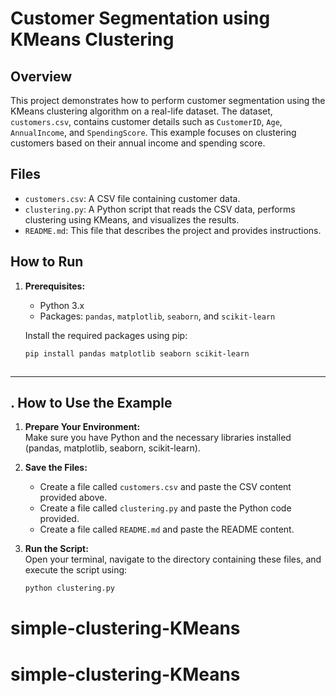 # Customer Segmentation using KMeans Clustering

## Overview
This project demonstrates how to perform customer segmentation using the KMeans clustering algorithm on a real-life dataset. The dataset, `customers.csv`, contains customer details such as `CustomerID`, `Age`, `AnnualIncome`, and `SpendingScore`. This example focuses on clustering customers based on their annual income and spending score.

## Files
- `customers.csv`: A CSV file containing customer data.
- `clustering.py`: A Python script that reads the CSV data, performs clustering using KMeans, and visualizes the results.
- `README.md`: This file that describes the project and provides instructions.

## How to Run

1. **Prerequisites:**
   - Python 3.x
   - Packages: `pandas`, `matplotlib`, `seaborn`, and `scikit-learn`

   Install the required packages using pip:

   ```bash
   pip install pandas matplotlib seaborn scikit-learn



---

## . How to Use the Example

1. **Prepare Your Environment:**  
   Make sure you have Python and the necessary libraries installed (pandas, matplotlib, seaborn, scikit-learn).

2. **Save the Files:**  
   - Create a file called `customers.csv` and paste the CSV content provided above.
   - Create a file called `clustering.py` and paste the Python code provided.
   - Create a file called `README.md` and paste the README content.

3. **Run the Script:**  
   Open your terminal, navigate to the directory containing these files, and execute the script using:
   ```bash
   python clustering.py
# simple-clustering-KMeans
# simple-clustering-KMeans
